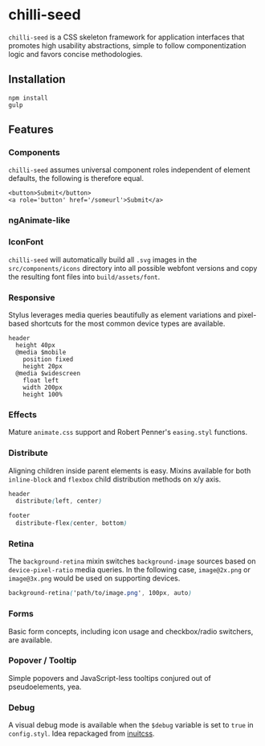 # chilli-seed

`chilli-seed` is a CSS skeleton framework for application interfaces that promotes high usability abstractions, simple to follow componentization logic and favors concise methodologies.

## Installation

`npm install`  
`gulp`

## Features

### Components
`chilli-seed` assumes universal component roles independent of element defaults, the following is therefore equal.

```
<button>Submit</button>
<a role='button' href='/someurl'>Submit</a>
```

### ngAnimate-like


### IconFont

`chilli-seed` will automatically build all `.svg` images in the `src/components/icons` directory into all possible webfont versions and copy the resulting font files into `build/assets/font`.

### Responsive

Stylus leverages media queries beautifully as element variations and pixel-based shortcuts for the most common device types are available.

```
header
  height 40px
  @media $mobile
    position fixed
    height 20px
  @media $widescreen
    float left
    width 200px
    height 100%
```

### Effects

Mature `animate.css` support and Robert Penner's `easing.styl` functions.

### Distribute

Aligning children inside parent elements is easy.
Mixins available for both `inline-block` and `flexbox` child distribution methods on x/y axis.

```css
header
  distribute(left, center)

footer
  distribute-flex(center, bottom)
```

### Retina

The `background-retina` mixin switches `background-image` sources based on `device-pixel-ratio` media queries. In the following case, `image@2x.png` or `image@3x.png` would be used on supporting devices.

```css
background-retina('path/to/image.png', 100px, auto)
```

### Forms

Basic form concepts, including icon usage and checkbox/radio switchers, are available.

### Popover / Tooltip

Simple popovers and JavaScript-less tooltips conjured out of pseudoelements, yea.

### Debug

A visual debug mode is available when the `$debug` variable is set to `true` in `config.styl`. Idea repackaged from [inuitcss](https://github.com/inuitcss).
